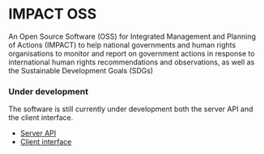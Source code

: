 # IMPACT OSS
An Open Source Software (OSS) for Integrated Management and Planning of Actions (IMPACT) to help national governments and human rights organisations to monitor and report on government actions in response to international human rights recommendations and observations, as well as the Sustainable Development Goals (SDGs)

### Under development
The software is still currently under development both the server API and the client interface.
- [Server API](https://github.com/dumparkltd/impactoss-server)
- [Client interface](https://github.com/dumparkltd/impactoss-client)
